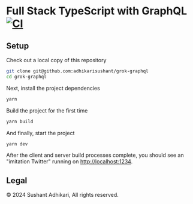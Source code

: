 # Full Stack TypeScript with GraphQL [![CI](https://github.com/adhikarisushant/grok-graphql/actions/workflows/ci.yml/badge.svg)](https://github.com/adhikarisushant/grok-graphql/actions/workflows/ci.yml)

## Setup

Check out a local copy of this repository

```sh
git clone git@github.com:adhikarisushant/grok-graphql
cd grok-graphql
```

Next, install the project dependencies

```sh
yarn
```

Build the project for the first time

```sh
yarn build
```

And finally, start the project

```sh
yarn dev
```

After the client and server build processes complete, you should see an "imitation Twitter" running on [http://localhost:1234](http://localhost:1234).

## Legal

&copy; 2024 Sushant Adhikari, All rights reserved.
